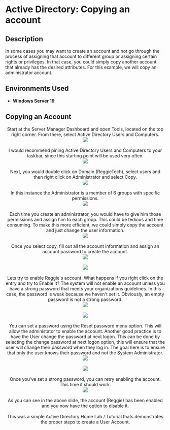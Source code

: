 <h1>Active Directory: Copying an account</h1>



<h2>Description</h2>
In some cases you may want to create an account and not go through the process of assigning that account to different group or assigning certain rights or privileges. In that case, you could simply copy another account that already has the desired attributes. For this example, we will copy an administrator account.
<br />




<h2>Environments Used </h2>

- <b>Windows Server 19</b> 

<h2>Copying an Account</h2>

<p align="center">
Start at the Server Manager Dashboard and open Tools, located on the top right corner. From there, select Active Directory Users and Computers.<br/>
<img src="https://github.com/Rastallworth1/Active-Directory-Copying-an-account/blob/main/Screenshot%201.png"/>
<br />


<br />
I would recommend pining Active Directory Users and Computers to your taskbar, since this starting point will be used very often.<br/>
<img src="https://github.com/Rastallworth1/Active-Directory-Copying-an-account/blob/main/Screenshot%202.png"/>
<br />


<br />
Next, you would double click on Domain (ReggieTech), select users and then right click on Administrator and select Copy.  <br/>
<img src="https://github.com/Rastallworth1/Active-Directory-Copying-an-account/blob/main/Screenshot%203.png"/>
<br />


<br />
In this instance the Administrator is a member of 6 groups with specific permissions.<br/>
<img src="https://github.com/Rastallworth1/Active-Directory-Copying-an-account/blob/main/Screenshot%204.png"/>
<br /> <br /> Each time you create an administrator, you would have to give him those permissions and assign him to each group. This could be tedious and time consuming. To make this more efficient, we could simply copy the account and just change the user information.<br/>
<img src="https://github.com/Rastallworth1/Active-Directory-Creating-Users/blob/main/slide%204.png"/>
<br />




<br />
Once you select copy, fill out all the account information and assign an account password to create the account.  <br/>
<img src="https://github.com/Rastallworth1/Active-Directory-Copying-an-account/blob/main/Screenshot%205%20first.png"/>
<br />
<br/>
<img src="https://github.com/Rastallworth1/Active-Directory-Creating-Users/blob/main/slide%205.png"/>
<br />

  <br />
Lets try to enable Reggie's account. What happens if you right click on the entry and try to Enable it? The system will not enable an account unless you have a strong password that meets your organizations guidelines. In this case, the password is weak because we haven't set it. Obviously, an empty password is not a strong password. <br/>
<img src="https://github.com/Rastallworth1/Active-Directory-Creating-Users/blob/main/Slide%206%20Top.png"/>
<br />
<br/>
<img src="https://github.com/Rastallworth1/Active-Directory-Creating-Users/blob/main/slide%206%20bottom.png"/>
<br />


  <br />
You can set a password using the Reset password menu option. This will allow the administator to enable the account. Another good practice is to have the User change the password at next logon. This can be done by selecting the change password at next logon option, this will ensure that the user will change their password when they log in. The goal here is to ensure that only the user knows their password and not the System Administrator. <br/>
<img src="https://github.com/Rastallworth1/Active-Directory-Creating-Users/blob/main/Slide%207%20top.png"/>
<br />
<br/>
<img src="https://github.com/Rastallworth1/Active-Directory-Creating-Users/blob/main/slide%207%20bottom.png"/>
<br />

  
<br />
Once you've set a strong password, you can retry enabling the account. This time it should work. <br/>
<img src="https://github.com/Rastallworth1/Active-Directory-Creating-Users/blob/main/Slide%209.png"/>
<br />
<br />
As you can see in the above slide, the account (Reggie) has been enabled and you now have the option to disable it. <br/>



  
  
  
  
  


<br />
This was a simple Active Directory Home Lab / Tutorial thats demonstrates the proper steps to create a User Account.<br/>




